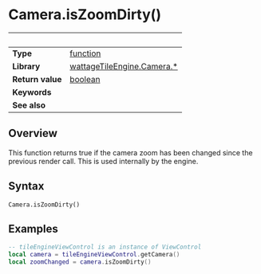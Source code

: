 # Camera.isZoomDirty()

|                      | &nbsp;
| -------------------- | ---------------------------------------------------------------
| __Type__             | [function](http://docs.coronalabs.com/api/type/Function.html)
| __Library__          | [wattageTileEngine.Camera.*](type_camera.markdown)
| __Return value__     | [boolean](https://docs.coronalabs.com/api/type/Boolean.html)
| __Keywords__         |
| __See also__         |


## Overview

This function returns true if the camera zoom has been changed since
the previous render call.  This is used internally by the engine.


## Syntax

	Camera.isZoomDirty()

## Examples

``````lua
-- tileEngineViewControl is an instance of ViewControl
local camera = tileEngineViewControl.getCamera()
local zoomChanged = camera.isZoomDirty()
``````
